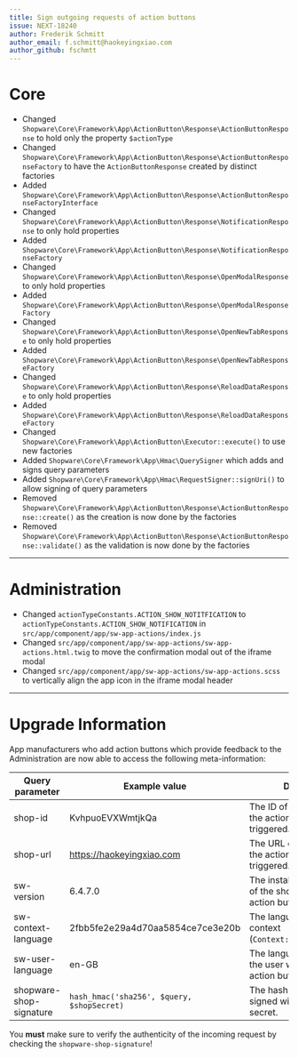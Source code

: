 ```yaml
---
title: Sign outgoing requests of action buttons
issue: NEXT-18240
author: Frederik Schmitt
author_email: f.schmitt@haokeyingxiao.com 
author_github: fschmtt
---
```

# Core
* Changed `Shopware\Core\Framework\App\ActionButton\Response\ActionButtonResponse` to hold only the property `$actionType`
* Changed `Shopware\Core\Framework\App\ActionButton\Response\ActionButtonResponseFactory` to have the `ActionButtonResponse` created by distinct factories
* Added `Shopware\Core\Framework\App\ActionButton\Response\ActionButtonResponseFactoryInterface`
* Changed `Shopware\Core\Framework\App\ActionButton\Response\NotificationResponse` to only hold properties
* Added `Shopware\Core\Framework\App\ActionButton\Response\NotificationResponseFactory`
* Changed `Shopware\Core\Framework\App\ActionButton\Response\OpenModalResponse` to only hold properties
* Added `Shopware\Core\Framework\App\ActionButton\Response\OpenModalResponseFactory`
* Changed `Shopware\Core\Framework\App\ActionButton\Response\OpenNewTabResponse` to only hold properties
* Added `Shopware\Core\Framework\App\ActionButton\Response\OpenNewTabResponseFactory`
* Changed `Shopware\Core\Framework\App\ActionButton\Response\ReloadDataResponse` to only hold properties
* Added `Shopware\Core\Framework\App\ActionButton\Response\ReloadDataResponseFactory`
* Changed `Shopware\Core\Framework\App\ActionButton\Executor::execute()` to use new factories
* Added `Shopware\Core\Framework\App\Hmac\QuerySigner` which adds and signs query parameters
* Added `Shopware\Core\Framework\App\Hmac\RequestSigner::signUri()` to allow signing of query parameters
* Removed `Shopware\Core\Framework\App\ActionButton\Response\ActionButtonResponse::create()` as the creation is now done by the factories
* Removed `Shopware\Core\Framework\App\ActionButton\Response\ActionButtonResponse::validate()` as the validation is now done by the factories
___
# Administration
* Changed `actionTypeConstants.ACTION_SHOW_NOTITFICATION` to `actionTypeConstants.ACTION_SHOW_NOTIFICATION` in `src/app/component/app/sw-app-actions/index.js`
* Changed `src/app/component/app/sw-app-actions/sw-app-actions.html.twig` to move the confirmation modal out of the iframe modal
* Changed `src/app/component/app/sw-app-actions/sw-app-actions.scss` to vertically align the app icon in the iframe modal header
___
# Upgrade Information
App manufacturers who add action buttons which provide feedback to the Administration are now able to access the following meta-information:

| Query parameter | Example value | Description |
|---|---|---|
| shop-id | KvhpuoEVXWmtjkQa | The ID of the shop where the action button was triggered. |
| shop-url | https://haokeyingxiao.com | The URL of the shop where the action button was triggered. |
| sw-version | 6.4.7.0 | The installed Haoke version of the shop where the action button was triggered. |
| sw-context-language | 2fbb5fe2e29a4d70aa5854ce7ce3e20b | The language (UUID) of the context (`Context::getLanguageId()`). |
| sw-user-language | en-GB | The language (ISO code) of the user who triggered the action button. |
| shopware-shop-signature | `hash_hmac('sha256', $query, $shopSecret)` | The hash of the query, signed with the shop's secret. |

You **must** make sure to verify the authenticity of the incoming request by checking the `shopware-shop-signature`!
